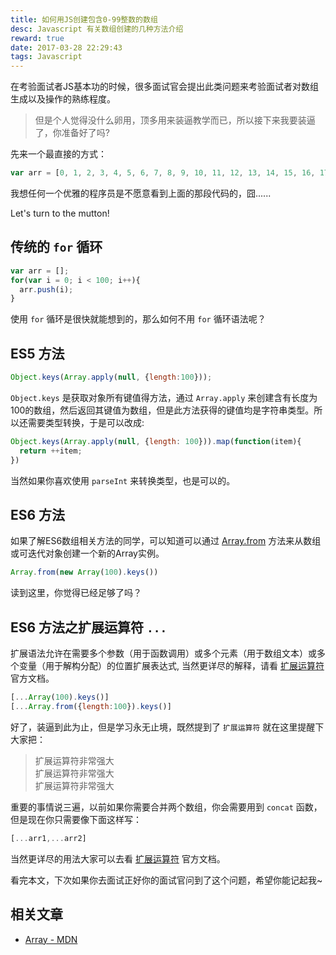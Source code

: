 ```yaml
---
title: 如何用JS创建包含0-99整数的数组
desc: Javascript 有关数组创建的几种方法介绍
reward: true
date: 2017-03-28 22:29:43
tags: Javascript
---
```


在考验面试者JS基本功的时候，很多面试官会提出此类问题来考验面试者对数组生成以及操作的熟练程度。

> 但是个人觉得没什么卵用，顶多用来装逼教学而已，所以接下来我要装逼了，你准备好了吗?

先来一个最直接的方式：

```javascript
var arr = [0, 1, 2, 3, 4, 5, 6, 7, 8, 9, 10, 11, 12, 13, 14, 15, 16, 17, 18, 19, 20, 21, 22, 23, 24, 25, 26, 27, 28, 29, 30, 31, 32, 33, 34, 35, 36, 37, 38, 39, 40, 41, 42, 43, 44, 45, 46, 47, 48, 49, 50, 51, 52, 53, 54, 55, 56, 57, 58, 59, 60, 61, 62, 63, 64, 65, 66, 67, 68, 69, 70, 71, 72, 73, 74, 75, 76, 77, 78, 79, 80, 81, 82, 83, 84, 85, 86, 87, 88, 89, 90, 91, 92, 93, 94, 95, 96, 97, 98, 99];
```

我想任何一个优雅的程序员是不愿意看到上面的那段代码的，囧......

Let's turn to the mutton!

<!--more--> 

## 传统的 `for` 循环

```javascript
var arr = [];
for(var i = 0; i < 100; i++){
  arr.push(i);
}
```

使用 `for` 循环是很快就能想到的，那么如何不用 `for` 循环语法呢？

## ES5 方法

```javascript
Object.keys(Array.apply(null, {length:100}));
```

`Object.keys` 是获取对象所有键值得方法，通过 `Array.apply` 来创建含有长度为100的数组，然后返回其键值为数组，但是此方法获得的键值均是字符串类型。所以还需要类型转换，于是可以改成:

```javascript
Object.keys(Array.apply(null, {length: 100})).map(function(item){
  return ++item;
})
```

当然如果你喜欢使用 `parseInt` 来转换类型，也是可以的。

## ES6 方法

如果了解ES6数组相关方法的同学，可以知道可以通过 [Array.from](https://developer.mozilla.org/en-US/docs/Web/JavaScript/Reference/Global_Objects/Array/from) 方法来从数组或可迭代对象创建一个新的Array实例。

```javascript
Array.from(new Array(100).keys())
```

读到这里，你觉得已经足够了吗？

## ES6 方法之扩展运算符 `...`

 扩展语法允许在需要多个参数（用于函数调用）或多个元素（用于数组文本）或多个变量（用于解构分配）的位置扩展表达式, 当然更详尽的解释，请看 [扩展运算符](https://developer.mozilla.org/en-US/docs/Web/JavaScript/Reference/Operators/Spread_operator) 官方文档。

 ```javascript
 [...Array(100).keys()]
 [...Array.from({length:100}).keys()]
 ```

好了，装逼到此为止，但是学习永无止境，既然提到了 `扩展运算符` 就在这里提醒下大家把：

 > 扩展运算符非常强大  
 > 扩展运算符非常强大  
 > 扩展运算符非常强大  

 重要的事情说三遍，以前如果你需要合并两个数组，你会需要用到 `concat` 函数，但是现在你只需要像下面这样写：

 ```javascript
[...arr1,...arr2]
 ```

 当然更详尽的用法大家可以去看 [扩展运算符](https://developer.mozilla.org/en-US/docs/Web/JavaScript/Reference/Operators/Spread_operator) 官方文档。

 看完本文，下次如果你去面试正好你的面试官问到了这个问题，希望你能记起我~

## 相关文章

* [Array - MDN](https://developer.mozilla.org/zh-CN/docs/Web/JavaScript/Reference/Global_Objects/Array)


